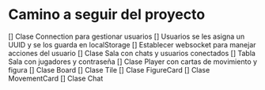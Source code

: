 # Camino a seguir del proyecto

[] Clase Connection para gestionar usuarios
[] Usuarios se les asigna un UUID y se los guarda en localStorage
[] Establecer websocket para manejar acciones del usuario
[] Clase Sala con chats y usuarios conectados
[] Tabla Sala con jugadores y contraseña
[] Clase Player con cartas de movimiento y figura
[] Clase Board
[] Clase Tile
[] Clase FigureCard
[] Clase MovementCard
[] Clase Chat
